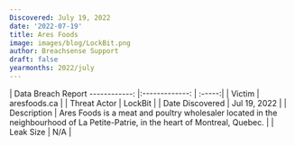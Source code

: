 ```yaml
---
Discovered: July 19, 2022
date: '2022-07-19'
title: Ares Foods
image: images/blog/LockBit.png
author: Breachsense Support
draft: false
yearmonths: 2022/july
---
```



| Data Breach Report
------------:     |:-------------:    | :-----:|
| Victim      | aresfoods.ca      | 
| Threat Actor      | LockBit      | 
| Date Discovered      | Jul 19, 2022      | 
| Description      | Ares Foods is a meat and poultry wholesaler located in the neighbourhood of La Petite-Patrie, in the heart of Montreal, Quebec.       | 
| Leak Size      | N/A      | 

